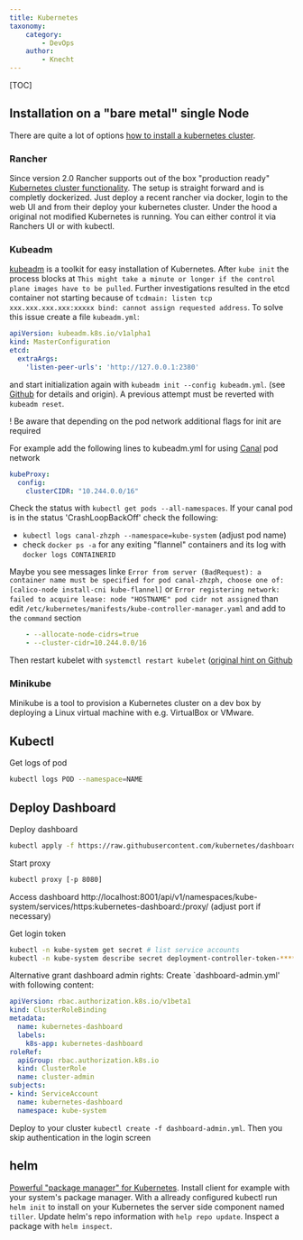 ```yaml
---
title: Kubernetes
taxonomy:
    category:
        - DevOps
    author:
        - Knecht
---
```


[TOC]
## Installation on a "bare metal" single Node

There are quite a lot of options [how to install a kubernetes cluster](https://kubernetes.io/docs/setup/pick-right-solution/). 

### Rancher

Since version 2.0 Rancher supports out of the box "production ready" [Kubernetes cluster functionality](https://rancher.com/kubernetes/). The setup is straight forward and is completly dockerized. Just deploy a recent rancher via docker, login to the web UI and from their deploy your kubernetes cluster. Under the hood a original not modified Kubernetes is running. You can either control it via Ranchers UI or with kubectl.

### Kubeadm

[kubeadm](https://kubernetes.io/docs/setup/independent/create-cluster-kubeadm/) is a toolkit for easy installation of Kubernetes.
After `kube init` the process blocks at `This might take a minute or longer if the control plane images have to be pulled`. Further investigations resulted in the etcd container not starting because of `tcdmain: listen tcp xxx.xxx.xxx.xxx:xxxxx bind: cannot assign requested address`.  To solve this issue create a file `kubeadm.yml`:
```yaml
apiVersion: kubeadm.k8s.io/v1alpha1
kind: MasterConfiguration
etcd:
  extraArgs:
    'listen-peer-urls': 'http://127.0.0.1:2380'
```
and start initialization again with `kubeadm init --config kubeadm.yml`. (see [Github](https://github.com/kubernetes/kubernetes/issues/57709) for details and origin). A previous attempt must be reverted with `kubeadm reset`.

! Be aware that depending on the pod network additional flags for init are required

For example add the following lines to kubeadm.yml for using [Canal](https://github.com/projectcalico/canal/tree/master/k8s-install) pod network

```yaml
kubeProxy:
  config:
    clusterCIDR: "10.244.0.0/16"
```

Check the status with `kubectl get pods --all-namespaces`. If your canal pod is in the status 'CrashLoopBackOff' check the following:
* `kubectl logs canal-zhzph --namespace=kube-system` (adjust pod name)
* check `docker ps -a` for any exiting "flannel" containers and its log with `docker logs CONTAINERID`

Maybe you see messages linke `Error from server (BadRequest): a container name must be specified for pod canal-zhzph, choose one of: [calico-node install-cni kube-flannel]` or `Error registering network: failed to acquire lease: node "HOSTNAME" pod cidr not assigned` than edit `/etc/kubernetes/manifests/kube-controller-manager.yaml` and add to the `command` section
```yaml
    - --allocate-node-cidrs=true
    - --cluster-cidr=10.244.0.0/16
```
Then restart kubelet with `systemctl restart kubelet` ([original hint on Github](https://github.com/coreos/flannel/issues/728)

### Minikube

Minikube is a tool to provision a Kubernetes cluster on a dev box by deploying a Linux virtual machine with e.g. VirtualBox or VMware.

## Kubectl

Get logs of pod
```bash
kubectl logs POD --namespace=NAME
```

## Deploy Dashboard

Deploy dashboard
```bash
kubectl apply -f https://raw.githubusercontent.com/kubernetes/dashboard/master/src/deploy/recommended/kubernetes-dashboard.yaml
```

Start proxy
```bash
kubectl proxy [-p 8080] 
```

Access dashboard http://localhost:8001/api/v1/namespaces/kube-system/services/https:kubernetes-dashboard:/proxy/ (adjust port if necessary)

Get login token

```bash
kubectl -n kube-system get secret # list service accounts
kubectl -n kube-system describe secret deployment-controller-token-****
```

Alternative grant dashboard admin rights:
Create `dashboard-admin.yml' with following content:
```yaml
apiVersion: rbac.authorization.k8s.io/v1beta1
kind: ClusterRoleBinding
metadata:
  name: kubernetes-dashboard
  labels:
    k8s-app: kubernetes-dashboard
roleRef:
  apiGroup: rbac.authorization.k8s.io
  kind: ClusterRole
  name: cluster-admin
subjects:
- kind: ServiceAccount
  name: kubernetes-dashboard
  namespace: kube-system
```
Deploy to your cluster `kubectl create -f dashboard-admin.yml`. Then you skip authentication in the login screen

## helm

[Powerful "package manager" for Kubernetes](https://github.com/kubernetes/helm). Install client for example with your system's package manager. With a allready configured kubectl run `helm init` to install on your Kubernetes the server side component named `tiller`. Update helm's repo information with `help repo update`. Inspect a package with `helm inspect`.